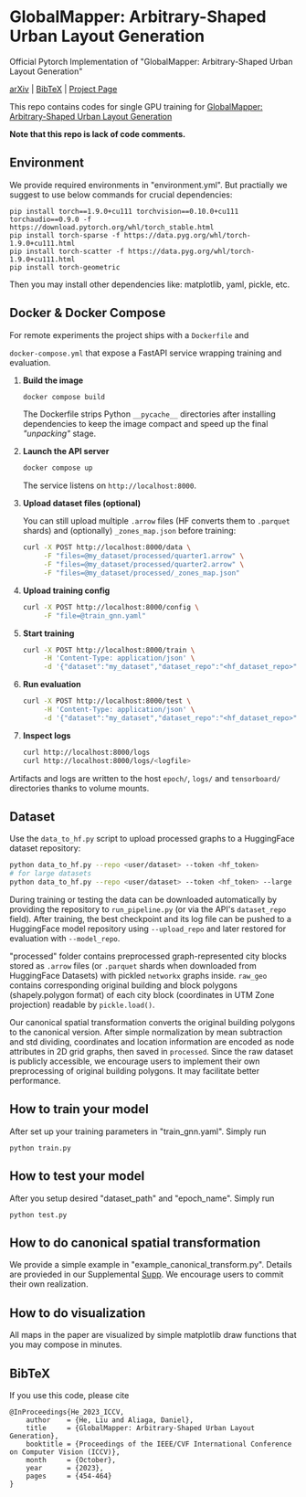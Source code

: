 # GlobalMapper: Arbitrary-Shaped Urban Layout Generation
Official Pytorch Implementation of "GlobalMapper: Arbitrary-Shaped Urban Layout Generation"

[arXiv](https://arxiv.org/abs/2307.09693) | [BibTeX](#bibtex) | [Project Page](https://arking1995.github.io/GlobalMapper/)

This repo contains codes for single GPU training for 
[GlobalMapper: Arbitrary-Shaped Urban Layout Generation](https://arxiv.org/pdf/2307.09693.pdf)

**Note that this repo is lack of code comments.**

## Environment
We provide required environments in "environment.yml". But practially we suggest to use below commands for crucial dependencies:
```
pip install torch==1.9.0+cu111 torchvision==0.10.0+cu111 torchaudio==0.9.0 -f https://download.pytorch.org/whl/torch_stable.html
pip install torch-sparse -f https://data.pyg.org/whl/torch-1.9.0+cu111.html
pip install torch-scatter -f https://data.pyg.org/whl/torch-1.9.0+cu111.html
pip install torch-geometric
```
Then you may install other dependencies like: matplotlib, yaml, pickle, etc.

## Docker & Docker Compose

For remote experiments the project ships with a `Dockerfile` and

`docker-compose.yml` that expose a FastAPI service wrapping training and
evaluation.

1. **Build the image**

   ```bash
   docker compose build
   ```

   The Dockerfile strips Python `__pycache__` directories after installing
   dependencies to keep the image compact and speed up the final
   *"unpacking"* stage.

2. **Launch the API server**

   ```bash
   docker compose up
   ```

   The service listens on `http://localhost:8000`.

3. **Upload dataset files (optional)**

   You can still upload multiple `.arrow` files (HF converts them to `.parquet` shards) and (optionally) `_zones_map.json` before training:

   ```bash
   curl -X POST http://localhost:8000/data \
        -F "files=@my_dataset/processed/quarter1.arrow" \
        -F "files=@my_dataset/processed/quarter2.arrow" \
        -F "files=@my_dataset/processed/_zones_map.json"
   ```

4. **Upload training config**

   ```bash
   curl -X POST http://localhost:8000/config \
        -F "file=@train_gnn.yaml"
   ```

5. **Start training**

   ```bash
   curl -X POST http://localhost:8000/train \
        -H 'Content-Type: application/json' \
        -d '{"dataset":"my_dataset","dataset_repo":"<hf_dataset_repo>","upload_repo":"<hf_model_repo>","config":"train_gnn.yaml","hf_token":"<token>"}'
   ```

6. **Run evaluation**

   ```bash
   curl -X POST http://localhost:8000/test \
        -H 'Content-Type: application/json' \
        -d '{"dataset":"my_dataset","dataset_repo":"<hf_dataset_repo>","model_repo":"<hf_model_repo>","config":"train_gnn.yaml","hf_token":"<token>"}'
   ```

7. **Inspect logs**

   ```bash
   curl http://localhost:8000/logs
   curl http://localhost:8000/logs/<logfile>
   ```

Artifacts and logs are written to the host `epoch/`, `logs/` and
`tensorboard/` directories thanks to volume mounts.


## Dataset
Use the `data_to_hf.py` script to upload processed graphs to a HuggingFace dataset repository:

```bash
python data_to_hf.py --repo <user/dataset> --token <hf_token>
# for large datasets
python data_to_hf.py --repo <user/dataset> --token <hf_token> --large
```

During training or testing the data can be downloaded automatically by providing the repository to `run_pipeline.py` (or via the API's `dataset_repo` field). After training, the best checkpoint and its log file can be pushed to a HuggingFace model repository using `--upload_repo` and later restored for evaluation with `--model_repo`.

"processed" folder contains preprocessed graph-represented city blocks stored as `.arrow` files (or `.parquet` shards when downloaded from HuggingFace Datasets) with pickled `networkx` graphs inside. `raw_geo` contains corresponding original building and block polygons (shapely.polygon format) of each city block (coordinates in UTM Zone projection) readable by `pickle.load()`.

Our canonical spatial transformation converts the original building polygons to the canonical version. After simple normalization by mean subtraction and std dividing, coordinates and location information are encoded as node attributes in 2D grid graphs, then saved in `processed`. Since the raw dataset is publicly accessible, we encourage users to implement their own preprocessing of original building polygons. It may facilitate better performance.


## How to train your model
After set up your training parameters in "train_gnn.yaml". Simply run
```
python train.py
```


## How to test your model
After you setup desired "dataset_path" and "epoch_name". Simply run
```
python test.py
```

## How to do canonical spatial transformation
We provide a simple example in "example_canonical_transform.py". Details are provieded in our Supplemental [Supp](https://openaccess.thecvf.com/content/ICCV2023/supplemental/He_GlobalMapper_Arbitrary-Shaped_Urban_ICCV_2023_supplemental.pdf). We encourage users to commit their own realization.


## How to do visualization
All maps in the paper are visualized by simple matplotlib draw functions that you may compose in minutes.


## BibTeX

If you use this code, please cite
```text
@InProceedings{He_2023_ICCV,
    author    = {He, Liu and Aliaga, Daniel},
    title     = {GlobalMapper: Arbitrary-Shaped Urban Layout Generation},
    booktitle = {Proceedings of the IEEE/CVF International Conference on Computer Vision (ICCV)},
    month     = {October},
    year      = {2023},
    pages     = {454-464}
}
```

